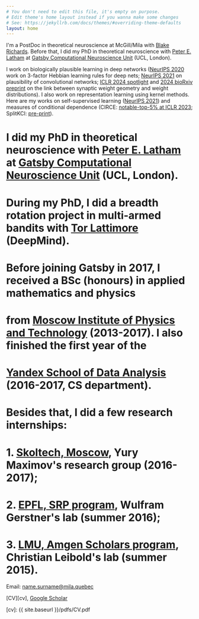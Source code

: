 ```yaml
---
# You don't need to edit this file, it's empty on purpose.
# Edit theme's home layout instead if you wanna make some changes
# See: https://jekyllrb.com/docs/themes/#overriding-theme-defaults
layout: home
---
```

I'm a PostDoc in theoretical neuroscience at McGill/Mila with [Blake Richards][blake]. Before that, I did my PhD in theoretical neuroscience with [Peter E. Latham][pel] at [Gatsby Computational Neuroscience Unit][gatsby] (UCL, London).
 
I work on biologically plausible learning in deep networks ([NeurIPS 2020][plausible-kernelized-bottleneck] work on 3-factor Hebbian learning rules for deep nets; [NeurIPS 2021][plausible-conv] on plausibility of convolutional networks; [ICLR 2024 spotlight][weights] and [2024 bioRxiv preprint][egbioarxiv] on the link between synaptic weight geometry and weight distributions). I also work on representation learning using kernel methods. Here are my works on self-supervised learning ([NeurIPS 2021][ssl-hsic]) and measures of conditional dependence (CIRCE: [notable-top-5% at ICLR 2023][circe]; SplitKCI: [pre-print][splitkci]).

# I did my PhD in theoretical neuroscience with [Peter E. Latham][pel] at [Gatsby Computational Neuroscience Unit][gatsby] (UCL, London).
# During my PhD, I did a breadth rotation project in multi-armed bandits with [Tor Lattimore][tor] (DeepMind). 
# Before joining Gatsby in 2017, I received a BSc (honours) in applied mathematics and physics
# from [Moscow Institute of Physics and Technology][mipt] (2013-2017). I also finished the first year of the 
# [Yandex School of Data Analysis][shad] (2016-2017, CS department).

# Besides that, I did a few research internships:

# 1. [Skoltech, Moscow][skoltech], Yury Maximov's research group (2016-2017);
# 2. [EPFL, SRP program][epfl], Wulfram Gerstner's lab (summer 2016);
# 3. [LMU, Amgen Scholars program][lmu], Christian Leibold's lab (summer 2015).

Email: name.surname@mila.quebec

[CV][cv], [Google Scholar][googlescholar]

[gatsby]: http://www.gatsby.ucl.ac.uk/
[mipt]: https://mipt.ru/english/
[shad]: https://yandexdataschool.com/
[skoltech]: https://www.skoltech.ru/en
[epfl]: https://sv.epfl.ch/summer-research
[lmu]: http://www.amgenscholars.mcn.uni-muenchen.de/
[blake]: https://www.mcgill.ca/neuro/blake-richards-phd
[pel]: http://www.gatsby.ucl.ac.uk/~pel/
[tor]: http://tor-lattimore.com/
[googlescholar]: https://scholar.google.co.uk/citations?user=kLCmh2oAAAAJ&hl=en
[plausible-kernelized-bottleneck]: https://papers.nips.cc/paper/2020/hash/517f24c02e620d5a4dac1db388664a63-Abstract.html
[plausible-conv]: https://arxiv.org/abs/2106.13031
[ssl-hsic]: https://arxiv.org/abs/2106.08320
[circe]: https://arxiv.org/abs/2212.08645
[weights]: https://arxiv.org/abs/2305.19394
[splitkci]: https://arxiv.org/abs/2402.13196
[egbioarxiv]: https://www.biorxiv.org/content/10.1101/2024.10.25.620272v1.abstract 
[cv]: {{ site.baseurl }}/pdfs/CV.pdf

